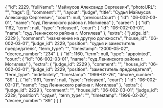 {
    "id": 2229,
    "fullName": "Маймусов Александр Сергеевич",
    "photoURL": "",
    "tags": [],
    "comment": "",
    "layout": "judge",
    "title": "Судья Маймусов Александр Сергеевич",
    "court": null,
    "previousCourt": {
        "id": "06-002-03-01",
        "name": "суд Ленинского района г. Могилева"
    },
    "career": [
        {
            "id": 1162,
            "term": null,
            "type": "released",
            "court": {
                "id": "06-002-03-01",
                "name": "суд Ленинского района г. Могилева"
            },
            "extra": {
                "judge_id": 2229
            },
            "comment": "назначение на другую должность",
            "house_id": "06-002-03-01",
            "judge_id": 2229,
            "position": "судья и заместитель председателя",
            "term_type": "",
            "timestamp": "2000-05-02",
            "decree_number": "234"
        },
        {
            "id": 1160,
            "term": null,
            "type": "appointed",
            "court": {
                "id": "06-002-03-01",
                "name": "суд Ленинского района г. Могилева"
            },
            "extra": {
                "judge_id": 2229
            },
            "comment": "",
            "house_id": "06-002-03-01",
            "judge_id": 2229,
            "position": "заместитель председателя",
            "term_type": "indefinitely",
            "timestamp": "1996-02-26",
            "decree_number": "89"
        },
        {
            "id": 1161,
            "term": null,
            "type": "released",
            "court": {
                "id": "06-002-03-01",
                "name": "суд Ленинского района г. Могилева"
            },
            "extra": {
                "judge_id": 2229
            },
            "comment": "",
            "house_id": "06-002-03-01",
            "judge_id": 2229,
            "position": "судья",
            "term_type": "",
            "timestamp": "1996-02-26",
            "decree_number": "89"
        }
    ]
}